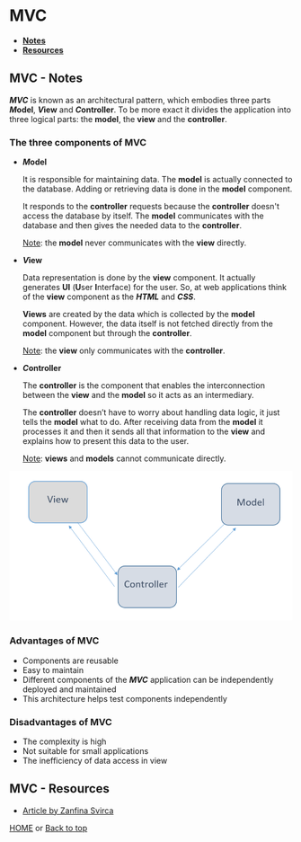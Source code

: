 # MVC

- [**Notes**](#mvc---notes)
- [**Resources**](#mvc---resources)

## MVC - Notes

***MVC*** is known as an architectural pattern, which embodies three parts ***M*odel**, ***V*iew** and ***C*ontroller**. To be more exact it divides the application into three logical parts: the **model**, the **view** and the **controller**.

### The three components of MVC

- ***M*odel**

  It is responsible for maintaining data. The **model** is actually connected to the database. Adding or retrieving data is done in the **model** component.

  It responds to the **controller** requests because the **controller** doesn't access the database by itself. The **model** communicates with the database and then gives the needed data to the **controller**.

  <ins>Note</ins>: the **model** never communicates with the **view** directly.
- ***V*iew**

  Data representation is done by the **view** component. It actually generates **UI** (**U**ser **I**nterface) for the user. So, at web applications think of the **view** component as the ***HTML*** and ***CSS***.

  **Views** are created by the data which is collected by the **model** component. However, the data itself is not fetched directly from the **model** component but through the **controller**.

  <ins>Note</ins>: the **view** only communicates with the **controller**.
- ***C*ontroller**

  The **controller** is the component that enables the interconnection between the **view** and the **model** so it acts as an intermediary.

  The **controller** doesn’t have to worry about handling data logic, it just tells the **model** what to do. After receiving data from the **model** it processes it and then it sends all that information to the **view** and explains how to present this data to the user.

  <ins>Note</ins>: **views** and **models** cannot communicate directly.

![MVC architecture](../../Images/MVC.png)

### Advantages of MVC

- Components are reusable
- Easy to maintain
- Different components of the ***MVC*** application can be independently deployed and maintained
- This architecture helps test components independently

### Disadvantages of MVC

- The complexity is high
- Not suitable for small applications
- The inefficiency of data access in view

## MVC - Resources

- [Article by Zanfina Svirca](https://towardsdatascience.com/everything-you-need-to-know-about-mvc-architecture-3c827930b4c1)

[HOME](https://github.com/Stratis-Dermanoutsos/Full-Stack-2021#full-stack-roadmap-2021) or [Back to top](#mvc)

